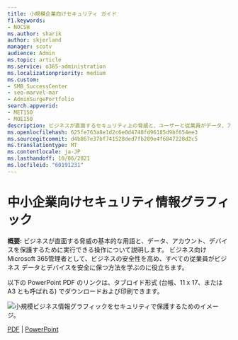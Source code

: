 ```yaml
---
title: 小規模企業向けセキュリティ ガイド
f1.keywords:
- NOCSH
ms.author: sharik
author: skjerland
manager: scotv
audience: Admin
ms.topic: article
ms.service: o365-administration
ms.localizationpriority: medium
ms.custom:
- SMB_SuccessCenter
- seo-marvel-mar
- AdminSurgePortfolio
search.appverid:
- MET150
- MOE150
description: ビジネスが直面するセキュリティ上の脅威と、ユーザーと従業員がデータ、アカウント、デバイスを簡単に保護する方法について学ぶ。
ms.openlocfilehash: 625fe763a8e1d2c6e0d4748fd96185d9bf654ee3
ms.sourcegitcommit: d4b867e37bf741528ded7fb289e4f6847228d2c5
ms.translationtype: MT
ms.contentlocale: ja-JP
ms.lasthandoff: 10/06/2021
ms.locfileid: "60191231"
---
```

# <a name="security-info-graphic-for-small-businesses"></a>中小企業向けセキュリティ情報グラフィック

**概要:** ビジネスが直面する脅威の基本的な用語と、データ、アカウント、デバイスを保護するために実行できる操作について説明します。 ビジネス向けMicrosoft 365管理者として、ビジネスの安全性を高め、すべての従業員がビジネス データとデバイスを安全に保つ方法を学ぶのに役立ちます。

以下の PowerPoint PDF のリンクは、タブロイド形式 (台帳、11 x 17、または A3 とも呼ばれる) でダウンロードおよび印刷できます。

![小規模ビジネス情報グラフィックをセキュリティで保護するためのイメージ。](../media/smbthreatprotectioninfographic-thumbnail.png)

[PDF](downloads/smbthreatprotection-infographic.pdf)  | [PowerPoint](downloads/smbthreatprotection-infographic.pptx)
